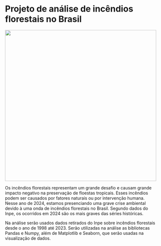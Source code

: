 # Projeto de análise de incêndios florestais no Brasil
<img src="https://images.unsplash.com/photo-1615092296061-e2ccfeb2f3d6?q=80&w=1470&auto=format&fit=crop&ixlib=rb-4.0.3&ixid=M3wxMjA3fDB8MHxwaG90by1wYWdlfHx8fGVufDB8fHx8fA%3D%3D" width=500>
<p>Os incêndios florestais representam um grande desafio e causam grande impacto negativo na preservação de floestas tropicais. Esses incêndios podem ser causados por fatores naturais ou por intervenção humana. Nesse ano de 2024, estamos presenciando uma grave crise ambiental devido à uma onda de incêndios florestais no Brasil. Segundo dados do Inpe, os ocorridos em 2024 são os mais graves das séries históricas.</p>
<p>Na análise serão usados dados retirados do Inpe sobre incêndios florestais desde o ano de 1998 até 2023.
Serão utilizadas na análise as bibliotecas Pandas e Numpy, além de Matplotlib e Seaborn, que serão usadas na visualização de dados.</p>

